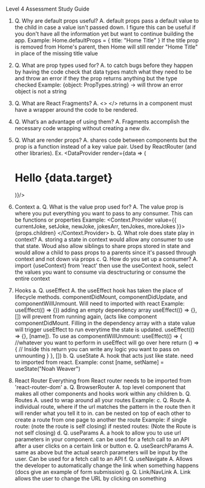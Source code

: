 Level 4 Assessment Study Guide

1. Q. Why are default props useful? 
    A. default props pass a default value to the child in case a value isn't passed down. I figure this can be useful if you don't have all the information yet but want to continue building the app.
        Example: Home.defaultProps = {
            title: "Home Title"
        }
        If the title prop is removed from Home's parent, then Home will still render "Home Title" in place of the missing title value
2. Q. What are prop types used for? 
    A. to catch bugs before they happen by having the code check that data types match what they need to be and throw an error if they the prop returns anything but the type checked
        Example: {object: PropTypes.string} -> will throw an error object is not a string
3. Q. What are React Fragments? 
    A. <> </> returns in a component must have a wrapper around the code to be rendered. 
4. Q. What’s an advantage of using them? 
    A. Fragments accomplish the necessary code wrapping without creating a new div.
5. Q. What are render props?
    A. shares code between components but the prop is a function instead of a key value pair. Used by ReactRouter (and other libraries). 
        Ex. <DataProvider render={data => (
            <h1>Hello {data.target}</h1>
            )}/>

6. Context
    a. Q. What is the value prop used for?
        A. The value prop is where you put everything you want to pass to any consumer. This can be functions or properties
            Example: 
            <Context.Provider 
                value={{
                    currentJoke,
                    setJoke,
                    newJoke,
                    jokesArr,
                    tenJokes, 
                    moreJokes
            }}>
           {props.children}
       </Context.Provider>
    b. Q. What role does state play in context?
        A. storing a state in context would allow any consumer to use that state. Woud also allow siblings to share props stored in state and would allow a child to pass props to a parents since it's passed through context and not down via props
    c. Q. How do you set up a consumer?
        A. import {useContext} from 'react' then use the useContext hook, select the values you want to consume via desctructuring or consume the entire context

7. Hooks
    a. Q. useEffect
        A. the useEffect hook has taken the place of lifecycle methods. componentDidMount, componentDidUpdate, and componentWillUnmount. Will need to imported with react
            Example: useEffect(() => {}) adding an empty dependency array useEffect(() => {}, []) will prevent from running again, (acts like component componentDidMount. Filling in the dependency array with a state value will trigger useEffect to run everytime the state is updated. useEffect(() => {}, [name]). To use as componentWillUnmount: useEffect(() => {
        //whatever you want to perform in useEffect will go over here
        return () => {
            // Inside this return you can write any logic you want to pass on unmounting
        }
    }, [])
    b. Q. useState
        A. hook that acts just like state. need to imported from react.
            Example: const [name, setName] = useState("Noah Weaver")

8. React Router
    Everything from React router needs to be imported from 'react-router-dom'
    a. Q. BrowserRouter
        A. top level component that makes all other components and hooks work within any children
    b. Q. Routes
        A. used to wrap around all your routes 
            Example: <Routes>
                        <Route />
                        <Route>
                            <Route />
                        </Route>
                        <Route />
                    </Routes>
    c. Q. Route
        A. individual route, where if the url matches the pattern in the route then it will render what you tell it to in. can be nested on top of each other to create a route from one page to another the route 
            Example: if single route: <Route path="" element={} /> (note the route is self closing)
                    if nested routes:  <Route> (Note the Route is not self closing)
                                    <Route />
                                    <Route />
                                </Route>
    d. Q. useParams
        A. a hook to allow you to use url parameters in your component. can be used for a fetch call to an API after a user clicks on a certain link or button
    e. Q. useSearchParams
        A. same as above but the actual search parameters will be input by the user. Can be used for a fetch call to an 
        API
    f. Q. useNavigate
        A.  Allows the developer to automatically change the link when something happens (docs give an example of form submission)
    g. Q. Link/NavLink
        A. Link allows the user to change the URL by clicking on something
